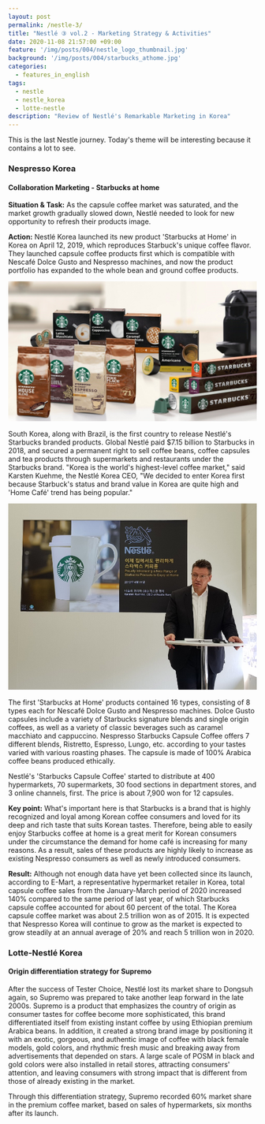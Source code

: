 ```yaml
---
layout: post
permalink: /nestle-3/
title: "Nestlé ③ vol.2 - Marketing Strategy & Activities"
date: 2020-11-08 21:57:00 +09:00
feature: '/img/posts/004/nestle_logo_thumbnail.jpg'
background: '/img/posts/004/starbucks_athome.jpg'
categories:
  - features_in_english
tags:
  - nestle
  - nestle_korea
  - lotte-nestle
description: "Review of Nestlé's Remarkable Marketing in Korea"
---
```


This is the last Nestle journey. Today's theme will be interesting because it contains a lot to see.

### Nespresso Korea

#### Collaboration Marketing - Starbucks at home
<b>Situation & Task:</b>
As the capsule coffee market was saturated, and the market growth gradually slowed down, Nestlé needed to look for new opportunity to refresh their products image.<br>

<b>Action:</b>
Nestlé Korea launched its new product 'Starbucks at Home' in Korea on April 12, 2019, which reproduces Starbuck's unique coffee flavor. They launched capsule coffee products first which is compatible with Nescafé Dolce Gusto and Nespresso machines, and now the product portfolio has expanded to the whole bean and ground coffee products.

![Starbuck_at_home](/img/posts/004/starbucks_athome.jpg)

South Korea, along with Brazil, is the first country to release Nestlé's Starbucks branded products. Global Nestlé paid $7.15 billion to Starbucks in 2018, and secured a permanent right to sell coffee beans, coffee capsules and tea products through supermarkets and restaurants under the Starbucks brand. "Korea is the world's highest-level coffee market," said Karsten Kuehme, the Nestlé Korea CEO, "We decided to enter Korea first because Starbuck's status and brand value in Korea are quite high and 'Home Café' trend has being popular."

![Karsten_Kuehme_CEO](/img/posts/004/karsten_kuehme.jpg)

The first 'Starbucks at Home' products contained 16 types, consisting of 8 types each for Nescafé Dolce Gusto and Nespresso machines. Dolce Gusto capsules include a variety of Starbucks signature blends and single origin coffees, as well as a variety of classic beverages such as caramel macchiato and cappuccino. Nespresso Starbucks Capsule Coffee offers 7 different blends, Ristretto, Espresso, Lungo, etc. according to your tastes varied with various roasting phases. The capsule is made of 100% Arabica coffee beans produced ethically.

Nestlé's 'Starbucks Capsule Coffee' started to distribute at 400 hypermarkets, 70 supermarkets, 30 food sections in department stores, and 3 online channels, first. The price is about 7,900 won for 12 capsules.

<b>Key point:</b>
What's important here is that Starbucks is a brand that is highly recognized and loyal among Korean coffee consumers and loved for its deep and rich taste that suits Korean tastes. Therefore, being able to easily enjoy Starbucks coffee at home is a great merit for Korean consumers under the circumstance the demand for home café is increasing for many reasons. As a result, sales of these products are highly likely to increase as existing Nespresso consumers as well as newly introduced consumers.

<b>Result:</b>
Although not enough data have yet been collected since its launch, according to E-Mart, a representative hypermarket retailer in Korea, total capsule coffee sales from the January-March period of 2020 increased 140% compared to the same period of last year, of which Starbucks capsule coffee accounted for about 60 percent of the total.
The Korea capsule coffee market was about 2.5 trillion won as of 2015. It is expected that Nespresso Korea will continue to grow as the market is expected to grow steadily at an annual average of 20% and reach 5 trillion won in 2020.


### Lotte-Nestlé Korea

#### Origin differentiation strategy for Supremo
After the success of Tester Choice, Nestlé lost its market share to Dongsuh  again, so Supremo was prepared to take another leap forward in the late 2000s. Supremo is a product that emphasizes the country of origin as consumer tastes for coffee become more sophisticated, this brand differentiated itself from existing instant coffee by using Ethiopian premium Arabica beans. In addition, it created a strong brand image by positioning it with an exotic, gorgeous, and authentic image of coffee with black female models, gold colors, and rhythmic fresh music and breaking away from advertisements that depended on stars. A large scale of POSM in black and gold colors were also installed in retail stores, attracting consumers' attention, and leaving consumers with strong impact that is different from those of already existing in the market.

Through this differentiation strategy, Supremo recorded 60% market share in the premium coffee market, based on sales of hypermarkets, six months after its launch.
